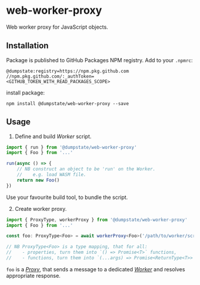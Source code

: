 # web-worker-proxy

Web worker proxy for JavaScript objects.

## Installation

Package is published to GitHub Packages NPM registry. Add to your `.npmrc`:

```
@dumpstate:registry=https://npm.pkg.github.com
//npm.pkg.github.com/:_authToken=<GITHUB_TOKEN_WITH_READ_PACKAGES_SCOPE>
```

install package:

```
npm install @dumpstate/web-worker-proxy --save
```

## Usage

1. Define and build _Worker_ script.

```ts
import { run } from '@dumpstate/web-worker-proxy'
import { Foo } from '...'

run(async () => {
    // NB construct an object to be 'run' on the Worker.
    //    e.g. load WASM file.
    return new Foo()
})
```

Use your favourite build tool, to bundle the script.

2. Create worker proxy.

```ts
import { ProxyType, workerProxy } from '@dumpstate/web-worker-proxy'
import { Foo } from '...'

const foo: ProxyType<Foo> = await workerProxy<Foo>('/path/to/worker/script.js')

// NB ProxyType<Foo> is a type mapping, that for all:
//    - properties, turn them into `() => Promise<T>` functions,
//    - functions, turn them into `(...args) => Promise<ReturnType<T>>` async functions.
```

`foo` is a [_Proxy_](https://developer.mozilla.org/en-US/docs/Web/JavaScript/Reference/Global_Objects/Proxy), that sends a message to a dedicated [_Worker_](https://developer.mozilla.org/en-US/docs/Web/API/Worker) and resolves appropriate response.
